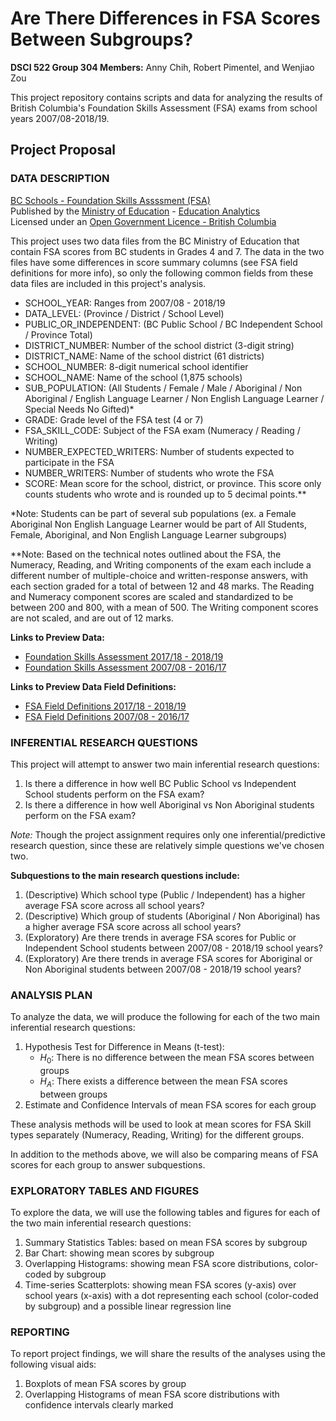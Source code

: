 # Are There Differences in FSA Scores Between Subgroups?
**DSCI 522 Group 304 Members:** Anny Chih, Robert Pimentel, and Wenjiao Zou  
  
This project repository contains scripts and data for analyzing the results of British Columbia's Foundation Skills Assessment (FSA) exams from school years 2007/08-2018/19. 

## Project Proposal
### DATA DESCRIPTION
[BC Schools - Foundation Skills Assssment (FSA)](https://catalogue.data.gov.bc.ca/dataset/bc-schools-foundation-skills-assessment-fsa-)  
Published by the [Ministry of Education](https://catalogue.data.gov.bc.ca/organization/ministry-of-education) - [Education Analytics](https://catalogue.data.gov.bc.ca/organization/education-analytics)  
Licensed under an [Open Government Licence - British Columbia](https://www2.gov.bc.ca/gov/content/data/open-data/open-government-licence-bc)  

This project uses two data files from the BC Ministry of Education that contain FSA scores from BC students in Grades 4 and 7. The data in the two files have some differences in score summary columns (see FSA field definitions for more info), so only the following common fields from these data files are included in this project's analysis.

* SCHOOL_YEAR: Ranges from 2007/08 - 2018/19
* DATA_LEVEL: (Province / District / School Level)
* PUBLIC_OR_INDEPENDENT: (BC Public School / BC Independent School / Province Total)
* DISTRICT_NUMBER: Number of the school district (3-digit string)
* DISTRICT_NAME: Name of the school district (61 districts)
* SCHOOL_NUMBER: 8-digit numerical school identifier
* SCHOOL_NAME: Name of the school (1,875 schools)
* SUB_POPULATION: (All Students / Female / Male / Aboriginal / Non Aboriginal / English Language Learner / Non English Language Learner / Special Needs No Gifted)*
* GRADE: Grade level of the FSA test (4 or 7)
* FSA_SKILL_CODE: Subject of the FSA exam (Numeracy / Reading / Writing)
* NUMBER_EXPECTED_WRITERS: Number of students expected to participate in the FSA
* NUMBER_WRITERS: Number of students who wrote the FSA
* SCORE: Mean score for the school, district, or province. This score only counts students who wrote and is rounded up to 5 decimal points.**

*Note: Students can be part of several sub populations (ex. a Female Aboriginal Non English Language Learner would be part of All Students, Female, Aboriginal, and Non English Language Learner subgroups)

**Note: Based on the technical notes outlined about the FSA, the Numeracy, Reading, and Writing components of the exam each include a different number of multiple-choice and written-response answers, with each section graded for a total of between 12 and 48 marks. The Reading and Numeracy component scores are scaled and standardized to be between 200 and 800, with a mean of 500. The Writing component scores are not scaled, and are out of 12 marks. 

**Links to Preview Data:**  
- [Foundation Skills Assessment 2017/18 - 2018/19](https://catalogue.data.gov.bc.ca/dataset/bc-schools-foundation-skills-assessment-fsa-/resource/bcb547f0-8ba7-451f-9e11-10524f4d57a0)  
- [Foundation Skills Assessment 2007/08 - 2016/17](https://catalogue.data.gov.bc.ca/dataset/bc-schools-foundation-skills-assessment-fsa-/resource/97c6cbf7-f529-464a-b771-9719855b86f6)

**Links to Preview Data Field Definitions:**  
- [FSA Field Definitions 2017/18 - 2018/19](https://catalogue.data.gov.bc.ca/dataset/bc-schools-foundation-skills-assessment-fsa-/resource/ccc5ae0c-922a-4c11-ad44-908d6ec8a873)  
- [FSA Field Definitions 2007/08 - 2016/17](https://catalogue.data.gov.bc.ca/dataset/bc-schools-foundation-skills-assessment-fsa-/resource/5f6d7594-5645-4cda-980b-87195d1c1c16)

### INFERENTIAL RESEARCH QUESTIONS
This project will attempt to answer two main inferential research questions:  

1. Is there a difference in how well BC Public School vs Independent School students perform on the FSA exam?  
2. Is there a difference in how well Aboriginal vs Non Aboriginal students perform on the FSA exam?

*Note:* Though the project assignment requires only one inferential/predictive research question, since these are relatively simple questions we've chosen two.

**Subquestions to the main research questions include:**  

1. (Descriptive) Which school type (Public / Independent) has a higher average FSA score across all school years?  
2. (Descriptive) Which group of students (Aboriginal / Non Aboriginal) has a higher average FSA score across all school years?  
3. (Exploratory) Are there trends in average FSA scores for Public or Independent School students between 2007/08 - 2018/19 school years?  
4. (Exploratory) Are there trends in average FSA scores for Aboriginal or Non Aboriginal students between 2007/08 - 2018/19 school years?  

### ANALYSIS PLAN
To analyze the data, we will produce the following for each of the two main inferential research questions:  

1. Hypothesis Test for Difference in Means (t-test):  
    * $H_0$: There is no difference between the mean FSA scores between groups  
    * $H_A$: There exists a difference between the mean FSA scores between groups  
2. Estimate and Confidence Intervals of mean FSA scores for each group

These analysis methods will be used to look at mean scores for FSA Skill types separately (Numeracy, Reading, Writing) for the different groups.

In addition to the methods above, we will also be comparing means of FSA scores for each group to answer subquestions.

### EXPLORATORY TABLES AND FIGURES
To explore the data, we will use the following tables and figures for each of the two main inferential research questions:  

1. Summary Statistics Tables: based on mean FSA scores by subgroup  
2. Bar Chart: showing mean scores by subgroup  
3. Overlapping Histograms: showing mean FSA score distributions, color-coded by subgroup  
4. Time-series Scatterplots: showing mean FSA scores (y-axis) over school years (x-axis) with a dot   representing each school (color-coded by subgroup) and a possible linear regression line  

### REPORTING 
To report project findings, we will share the results of the analyses using the following visual aids:

1. Boxplots of mean FSA scores by group  
2. Overlapping Histograms of mean FSA score distributions with confidence intervals clearly marked